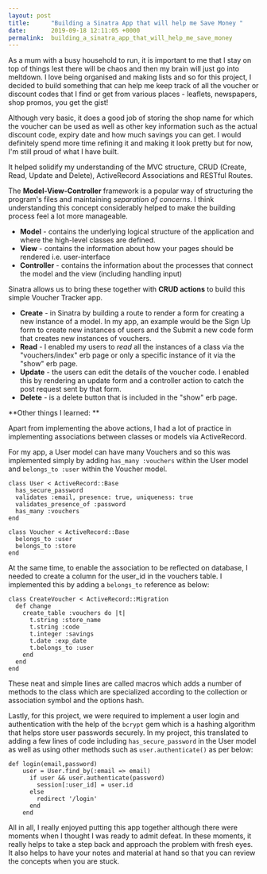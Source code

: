 ```yaml
---
layout: post
title:      "Building a Sinatra App that will help me Save Money "
date:       2019-09-18 12:11:05 +0000
permalink:  building_a_sinatra_app_that_will_help_me_save_money
---
```



As a mum with a busy household to run, it is important to me that I stay on top of things lest there will be chaos and then my brain will just go into meltdown. I love being organised and making lists and so for this project, I decided to build something that can help me keep track of all the voucher or discount codes that I find or get from various places - leaflets, newspapers, shop promos, you get the gist! 

Although very basic, it does a good job of storing the shop name for which the voucher can be used as well as other key information such as the actual discount code, expiry date and how much savings you can get. I would definitely spend more time refining it and making it look pretty but for now, I'm still proud of what I have built. 

It helped solidify my understanding of the MVC structure, CRUD (Create, Read, Update and Delete), ActiveRecord Associations and RESTful Routes. 

The **Model-View-Controller** framework is a popular way of structuring the program's files and maintaining *separation of concerns*. I think understanding this concept considerably helped to make the building process feel a lot more manageable.  

* **Model** - contains the underlying logical structure of the application and where the high-level classes are defined. 
* **View** - contains the information about how your pages should be rendered i.e. user-interface
* **Controller** - contains the information about the processes that connect the model and the view (including handling input)



Sinatra allows us to bring these together with **CRUD actions** to build this simple Voucher Tracker app. 

* **Create** - in Sinatra by building a route to render a form for creating a new instance of a model. In my app, an example would be the Sign Up form to create new instances of users and the Submit a new code form that creates new instances of vouchers. 
* **Read** - I enabled my users to *read* all the instances of a class via the "vouchers/index" erb page or only a specific instance of it via the "show" erb page. 
* **Update** - the users can edit the details of the voucher code. I enabled this by rendering an update form and a controller action to catch the post request sent by that form. 
* **Delete** - is a delete button that is included in the "show" erb page. 

**Other things I learned: **

Apart from implementing the above actions, I had a lot of practice in implementing associations between classes or models via ActiveRecord. 

For my app, a User model can have many Vouchers and so this was implemented simply by adding `has_many :vouchers`  within the User model and `belongs_to :user` within the Voucher model. 

```
class User < ActiveRecord::Base 
  has_secure_password
  validates :email, presence: true, uniqueness: true 
  validates_presence_of :password
  has_many :vouchers 
end
```

```
class Voucher < ActiveRecord::Base 
  belongs_to :user 
  belongs_to :store
end 
```



At the same time, to enable the association to be reflected on database, I needed to create a column for the user_id in the vouchers table. I implemented this by adding a `belongs_to` reference as below: 

```
class CreateVoucher < ActiveRecord::Migration
  def change
    create_table :vouchers do |t|
      t.string :store_name
      t.string :code 
      t.integer :savings 
      t.date :exp_date 
      t.belongs_to :user 
    end 
  end
end
```

These neat and simple lines are called macros which adds a number of methods to the class which are specialized according to the collection or association symbol and the options hash. 

Lastly, for this project, we were required to implement a user login and authentication with the help of the `bcrypt` gem which is a hashing algorithm that helps store user passwords securely. In my project, this translated to adding a few lines of code including `has_secure_password` in the User model as well as using other methods such as `user.authenticate()` as per below: 

```
def login(email,password)
    user = User.find_by(:email => email)
      if user && user.authenticate(password)
        session[:user_id] = user.id 
      else 
        redirect '/login'
      end 
    end
```


All in all, I really enjoyed putting this app together although there were moments when I thought I was ready to admit defeat. In these moments, it really helps to take a step back and approach the problem with fresh eyes. It also helps to have your notes and material at hand so that you can review the concepts when you are stuck. 



